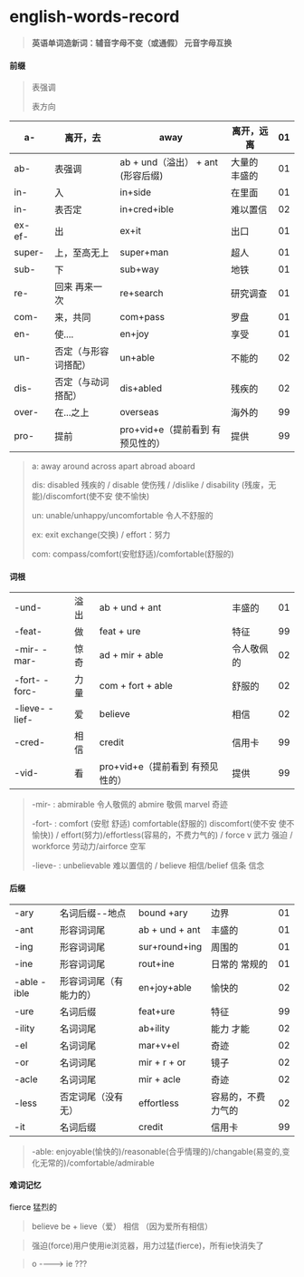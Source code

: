 # english-words-record

> **英语单词造新词：辅音字母不变（或通假） 元音字母互换**

#### 前缀

> 表强调
>
> 表方向



| a-       | 离开，去             | away                              | 离开，远离     | 01   |
| -------- | -------------------- | --------------------------------- | -------------- | ---- |
| ab-      | 表强调               | ab + und（溢出） + ant (形容后缀) | 大量的  丰盛的 | 01   |
| in-      | 入                   | in+side                           | 在里面         | 01   |
| in-      | 表否定               | in+cred+ible                      | 难以置信       | 02   |
| ex-  ef- | 出                   | ex+it                             | 出口           | 01   |
| super-   | 上，至高无上         | super+man                         | 超人           | 01   |
| sub-     | 下                   | sub+way                           | 地铁           | 01   |
| re-      | 回来 再来一次        | re+search                         | 研究调查       | 01   |
| com-     | 来，共同             | com+pass                          | 罗盘           | 01   |
| en-      | 使....               | en+joy                            | 享受           | 01   |
| un-      | 否定（与形容词搭配） | un+able                           | 不能的         | 02   |
| dis-     | 否定（与动词搭配）   | dis+abled                         | 残疾的         | 02   |
| over-    | 在...之上            | overseas                          | 海外的         | 99   |
| pro-     | 提前                 | pro+vid+e（提前看到 有预见性的）  | 提供           | 99   |

> a:  away around across apart abroad  aboard
>
> dis: disabled  残疾的 /  disable 使伤残  / /dislike / disability (残废，无能)/discomfort(使不安 使不愉快)
>
> un: unable/unhappy/uncomfortable 令人不舒服的
>
> ex: exit exchange(交换) / effort：努力
>
> com: compass/comfort(安慰舒适)/comfortable(舒服的)



#### 词根



|                 |      |                                  |            |      |
| --------------- | ---- | -------------------------------- | ---------- | ---- |
| -und-           | 溢出 | ab + und + ant                   | 丰盛的     | 01   |
| -feat-          | 做   | feat + ure                       | 特征       | 99   |
| -mir-  -mar-    | 惊奇 | ad + mir + able                  | 令人敬佩的 | 02   |
| -fort-  -forc-  | 力量 | com + fort + able                | 舒服的     | 02   |
| -lieve-  -lief- | 爱   | believe                          | 相信       | 02   |
| -cred-          | 相信 | credit                           | 信用卡     | 99   |
| -vid-           | 看   | pro+vid+e（提前看到 有预见性的） | 提供       | 99   |



> -mir-  :  abmirable  令人敬佩的    abmire  敬佩  marvel 奇迹
>
> -fort- : comfort (安慰 舒适)  comfortable(舒服的) discomfort(使不安 使不愉快)) / effort(努力)/effortless(容易的，不费力气的) / force v 武力 强迫 / workforce 劳动力/airforce 空军
>
> -lieve- : unbelievable  难以置信的  / believe 相信/belief 信条  信念

#### 后缀


|              |             |                |           |      |
| ------------ | ----------- | -------------- | --------- | ---- |
| -ary         | 名词后缀--地点    | bound +ary     | 边界        | 01   |
| -ant         | 形容词词尾       | ab + und + ant | 丰盛的       | 01   |
| -ing         | 形容词词尾       | sur+round+ing  | 周围的       | 01   |
| -ine         | 形容词词尾       | rout+ine       | 日常的 常规的   | 01   |
| -able  -ible | 形容词词尾（有能力的） | en+joy+able    | 愉快的       | 02   |
| -ure         | 名词后缀        | feat+ure       | 特征        | 99   |
| -ility       | 名词词尾        | ab+ility       | 能力 才能     | 02   |
| -el          | 名词词尾        | mar+v+el       | 奇迹        | 02   |
| -or          | 名词词尾        | mir + r + or   | 镜子        | 02   |
| -acle        | 名词词尾        | mir + acle     | 奇迹        | 02   |
| -less        | 否定词尾（没有 无）  | effortless     | 容易的，不费力气的 | 02   |
| -it          | 名词后缀        | credit         | 信用卡       | 99   |

> -able: enjoyable(愉快的)/reasonable(合乎情理的)/changable(易变的,变化无常的)/comfortable/admirable



#### 难词记忆

fierce  猛烈的  

> believe  be + lieve（爱） 相信  （因为爱所有相信）


> 强迫(force)用户使用ie浏览器，用力过猛(fierce)，所有ie快消失了


> o  ----> ie ???